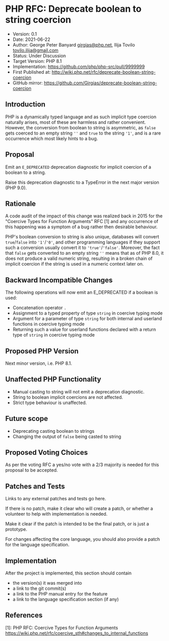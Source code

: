 # PHP RFC: Deprecate boolean to string coercion

  * Version: 0.1
  * Date: 2021-06-22
  * Author: George Peter Banyard <girgias@php.net>, Ilija Tovilo <tovilo.ilija@gmail.com>
  * Status: Under Discussion
  * Target Version: PHP 8.1
  * Implementation: https://github.com/php/php-src/pull/9999999
  * First Published at: http://wiki.php.net/rfc/deprecate-boolean-string-coercion
  * GitHub mirror: https://github.com/Girgias/deprecate-boolean-string-coercion

## Introduction

PHP is a dynamically typed language and as such implicit type coercion naturally arises, most of these are harmless and rather convenient.
However, the conversion from boolean to string is asymmetric, as `false` gets coerced to an empty string `''` and `true` to the string `'1'`, and is a rare occurrence which most likely hints to a bug.

## Proposal

Emit an `E_DEPRECATED` deprecation diagnostic for implicit coercion of a boolean to a string.

Raise this deprecation diagnostic to a TypeError in the next major version (PHP 9.0).

## Rationale

A code audit of the impact of this change was realized back in 2015 for the "Coercive Types for Function Arguments" RFC [1] and any occurrence of this happening was a symptom of a bug rather then desirable behaviour.

PHP's boolean conversion to string is also unique, databases will convert `true`/`false` into `'1'`/`'0'`, and other programming languages if they support such a conversion usually convert it to `'true'`/`'false'`. Moreover, the fact that `false` gets converted to an empty string `''` means that as of PHP 8.0, it does not produce a valid numeric string, resulting in a broken chain of implicit coercion if the string is used in a numeric context later on.


## Backward Incompatible Changes

The following operations will now emit an E_DEPRECATED if a boolean is used:

 - Concatenation operator `.`
 - Assignment to a typed property of type `string` in coercive typing mode
 - Argument for a parameter of type `string` for both internal and userland functions in coercive typing mode
 - Returning such a value for userland functions declared with a return type of `string` in coercive typing mode
 

## Proposed PHP Version

Next minor version, i.e. PHP 8.1.

## Unaffected PHP Functionality

 - Manual casting to string will not emit a deprecation diagnostic.
 - String to boolean implicit coercions are not affected.
 - Strict type behaviour is unaffected.

## Future scope

 - Deprecating casting boolean to strings
 - Changing the output of `false` being casted to string

## Proposed Voting Choices

As per the voting RFC a yes/no vote with a 2/3 majority is needed for this proposal to be accepted.

## Patches and Tests
Links to any external patches and tests go here.

If there is no patch, make it clear who will create a patch, or whether a volunteer to help with implementation is needed.

Make it clear if the patch is intended to be the final patch, or is just a prototype.

For changes affecting the core language, you should also provide a patch for the language specification.

## Implementation
After the project is implemented, this section should contain
  - the version(s) it was merged into
  - a link to the git commit(s)
  - a link to the PHP manual entry for the feature
  - a link to the language specification section (if any)

## References

[1]: PHP RFC: Coercive Types for Function Arguments <https://wiki.php.net/rfc/coercive_sth#changes_to_internal_functions>
